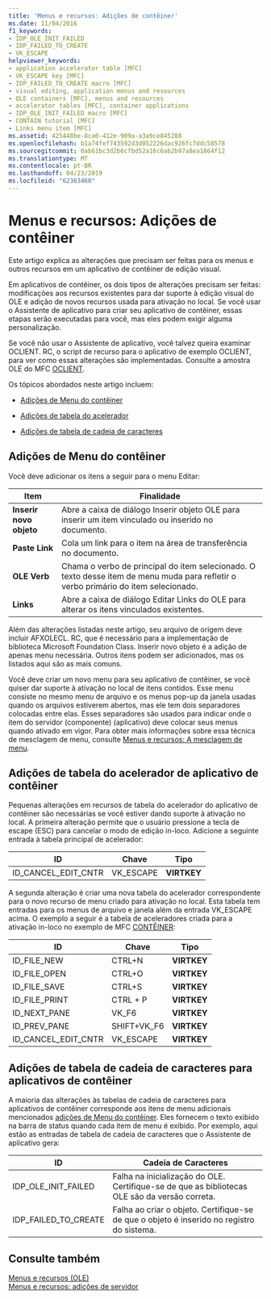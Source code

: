 ```yaml
---
title: 'Menus e recursos: Adições de contêiner'
ms.date: 11/04/2016
f1_keywords:
- IDP_OLE_INIT_FAILED
- IDP_FAILED_TO_CREATE
- VK_ESCAPE
helpviewer_keywords:
- application accelerator table [MFC]
- VK_ESCAPE key [MFC]
- IDP_FAILED_TO_CREATE macro [MFC]
- visual editing, application menus and resources
- OLE containers [MFC], menus and resources
- accelerator tables [MFC], container applications
- IDP_OLE_INIT_FAILED macro [MFC]
- CONTAIN tutorial [MFC]
- Links menu item [MFC]
ms.assetid: 425448be-8ca0-412e-909a-a3a9ce845288
ms.openlocfilehash: b1a74fef743592d3d052226dac926fc7ddc58578
ms.sourcegitcommit: 0ab61bc3d2b6cfbd52a16c6ab2b97a8ea1864f12
ms.translationtype: MT
ms.contentlocale: pt-BR
ms.lasthandoff: 04/23/2019
ms.locfileid: "62363460"
---
```

# <a name="menus-and-resources-container-additions"></a>Menus e recursos: Adições de contêiner

Este artigo explica as alterações que precisam ser feitas para os menus e outros recursos em um aplicativo de contêiner de edição visual.

Em aplicativos de contêiner, os dois tipos de alterações precisam ser feitas: modificações aos recursos existentes para dar suporte à edição visual do OLE e adição de novos recursos usada para ativação no local. Se você usar o Assistente de aplicativo para criar seu aplicativo de contêiner, essas etapas serão executadas para você, mas eles podem exigir alguma personalização.

Se você não usar o Assistente de aplicativo, você talvez queira examinar OCLIENT. RC, o script de recurso para o aplicativo de exemplo OCLIENT, para ver como essas alterações são implementadas. Consulte a amostra OLE do MFC [OCLIENT](../overview/visual-cpp-samples.md).

Os tópicos abordados neste artigo incluem:

- [Adições de Menu do contêiner](#_core_container_menu_additions)

- [Adições de tabela do acelerador](#_core_container_application_accelerator_table_additions)

- [Adições de tabela de cadeia de caracteres](#_core_string_table_additions_for_container_applications)

##  <a name="_core_container_menu_additions"></a> Adições de Menu do contêiner

Você deve adicionar os itens a seguir para o menu Editar:

|Item|Finalidade|
|----------|-------------|
|**Inserir novo objeto**|Abre a caixa de diálogo Inserir objeto OLE para inserir um item vinculado ou inserido no documento.|
|**Paste Link**|Cola um link para o item na área de transferência no documento.|
|**OLE Verb**|Chama o verbo de principal do item selecionado. O texto desse item de menu muda para refletir o verbo primário do item selecionado.|
|**Links**|Abre a caixa de diálogo Editar Links do OLE para alterar os itens vinculados existentes.|

Além das alterações listadas neste artigo, seu arquivo de origem deve incluir AFXOLECL. RC, que é necessário para a implementação de biblioteca Microsoft Foundation Class. Inserir novo objeto é a adição de apenas menu necessária. Outros itens podem ser adicionados, mas os listados aqui são as mais comuns.

Você deve criar um novo menu para seu aplicativo de contêiner, se você quiser dar suporte à ativação no local de itens contidos. Esse menu consiste no mesmo menu de arquivo e os menus pop-up da janela usadas quando os arquivos estiverem abertos, mas ele tem dois separadores colocadas entre elas. Esses separadores são usados para indicar onde o item do servidor (componente) (aplicativo) deve colocar seus menus quando ativado em vigor. Para obter mais informações sobre essa técnica de mesclagem de menu, consulte [Menus e recursos: A mesclagem de menu](../mfc/menus-and-resources-menu-merging.md).

##  <a name="_core_container_application_accelerator_table_additions"></a> Adições de tabela do acelerador de aplicativo de contêiner

Pequenas alterações em recursos de tabela do acelerador do aplicativo de contêiner são necessárias se você estiver dando suporte à ativação no local. A primeira alteração permite que o usuário pressione a tecla de escape (ESC) para cancelar o modo de edição in-loco. Adicione a seguinte entrada à tabela principal de acelerador:

|ID|Chave|Tipo|
|--------|---------|----------|
|ID_CANCEL_EDIT_CNTR|VK_ESCAPE|**VIRTKEY**|

A segunda alteração é criar uma nova tabela do acelerador correspondente para o novo recurso de menu criado para ativação no local. Esta tabela tem entradas para os menus de arquivo e janela além da entrada VK_ESCAPE acima. O exemplo a seguir é a tabela de aceleradores criada para a ativação in-loco no exemplo de MFC [CONTÊINER](../overview/visual-cpp-samples.md):

|ID|Chave|Tipo|
|--------|---------|----------|
|ID_FILE_NEW|CTRL+N|**VIRTKEY**|
|ID_FILE_OPEN|CTRL+O|**VIRTKEY**|
|ID_FILE_SAVE|CTRL+S|**VIRTKEY**|
|ID_FILE_PRINT|CTRL + P|**VIRTKEY**|
|ID_NEXT_PANE|VK_F6|**VIRTKEY**|
|ID_PREV_PANE|SHIFT+VK_F6|**VIRTKEY**|
|ID_CANCEL_EDIT_CNTR|VK_ESCAPE|**VIRTKEY**|

##  <a name="_core_string_table_additions_for_container_applications"></a> Adições de tabela de cadeia de caracteres para aplicativos de contêiner

A maioria das alterações às tabelas de cadeia de caracteres para aplicativos de contêiner corresponde aos itens de menu adicionais mencionados [adições de Menu do contêiner](#_core_container_menu_additions). Eles fornecem o texto exibido na barra de status quando cada item de menu é exibido. Por exemplo, aqui estão as entradas de tabela de cadeia de caracteres que o Assistente de aplicativo gera:

|ID|Cadeia de Caracteres|
|--------|------------|
|IDP_OLE_INIT_FAILED|Falha na inicialização do OLE. Certifique-se de que as bibliotecas OLE são da versão correta.|
|IDP_FAILED_TO_CREATE|Falha ao criar o objeto. Certifique-se de que o objeto é inserido no registro do sistema.|

## <a name="see-also"></a>Consulte também

[Menus e recursos (OLE)](../mfc/menus-and-resources-ole.md)<br/>
[Menus e recursos: adições de servidor](../mfc/menus-and-resources-server-additions.md)
